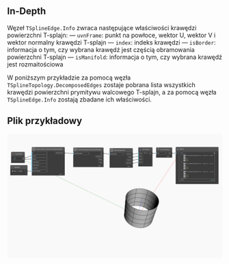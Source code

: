 ## In-Depth
Węzeł `TSplineEdge.Info` zwraca następujące właściwości krawędzi powierzchni T-splajn:
— `uvnFrame`: punkt na powłoce, wektor U, wektor V i wektor normalny krawędzi T-splajn
— `index`: indeks krawędzi
— `isBorder`: informacja o tym, czy wybrana krawędź jest częścią obramowania powierzchni T-splajn
— `isManifold`: informacja o tym, czy wybrana krawędź jest rozmaitościowa

W poniższym przykładzie za pomocą węzła `TSplineTopology.DecomposedEdges` zostaje pobrana lista wszystkich krawędzi powierzchni prymitywu walcowego T-splajn, a za pomocą węzła `TSplineEdge.Info` zostają zbadane ich właściwości.


## Plik przykładowy

![Example](./Autodesk.DesignScript.Geometry.TSpline.TSplineEdge.Info_img.jpg)
